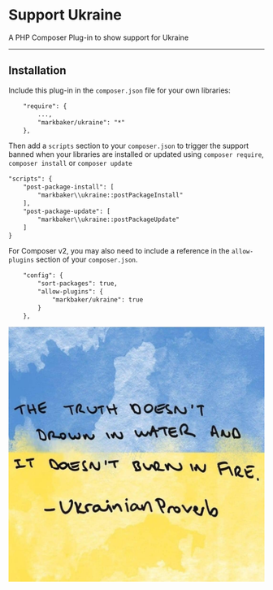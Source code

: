 Support Ukraine
==========

A PHP Composer Plug-in to show support for Ukraine

---

## Installation

Include this plug-in in the `composer.json` file for your own libraries:

```
    "require": {
        ...,
        "markbaker/ukraine": "*"
    },
```

Then add a `scripts` section to your `composer.json` to trigger the support banned when your libraries are installed or updated using `composer require`, `composer install` or `composer update`  

    "scripts": {
        "post-package-install": [
            "markbaker\\ukraine::postPackageInstall"
        ],
        "post-package-update": [
            "markbaker\\ukraine::postPackageUpdate"
        ]
    }

For Composer v2, you may also need to include a reference in the `allow-plugins` section of your `composer.json`. 

```
    "config": {
        "sort-packages": true,
        "allow-plugins": {
            "markbaker/ukraine": true
        }
    },
```

![The Truth doesn't drown in water, and it doesn't burn in fire!](./image.jpg "Support Ukraine" )